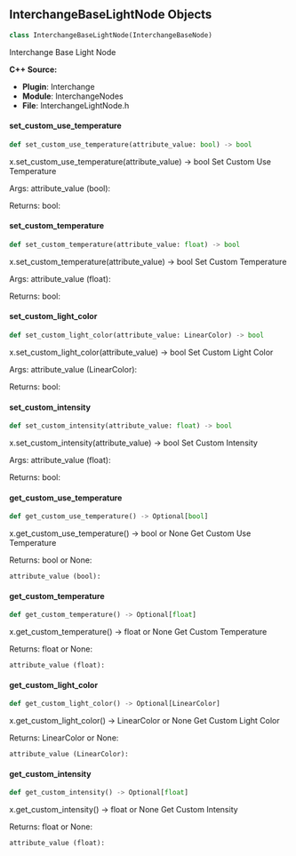 ## InterchangeBaseLightNode Objects

```python
class InterchangeBaseLightNode(InterchangeBaseNode)
```

Interchange Base Light Node

**C++ Source:**

- **Plugin**: Interchange
- **Module**: InterchangeNodes
- **File**: InterchangeLightNode.h

<a id="unreal.InterchangeBaseLightNode.set_custom_use_temperature"></a>

#### set_custom_use_temperature

```python
def set_custom_use_temperature(attribute_value: bool) -> bool
```

x.set_custom_use_temperature(attribute_value) -> bool
Set Custom Use Temperature

Args:
    attribute_value (bool): 

Returns:
    bool:

<a id="unreal.InterchangeBaseLightNode.set_custom_temperature"></a>

#### set_custom_temperature

```python
def set_custom_temperature(attribute_value: float) -> bool
```

x.set_custom_temperature(attribute_value) -> bool
Set Custom Temperature

Args:
    attribute_value (float): 

Returns:
    bool:

<a id="unreal.InterchangeBaseLightNode.set_custom_light_color"></a>

#### set_custom_light_color

```python
def set_custom_light_color(attribute_value: LinearColor) -> bool
```

x.set_custom_light_color(attribute_value) -> bool
Set Custom Light Color

Args:
    attribute_value (LinearColor): 

Returns:
    bool:

<a id="unreal.InterchangeBaseLightNode.set_custom_intensity"></a>

#### set_custom_intensity

```python
def set_custom_intensity(attribute_value: float) -> bool
```

x.set_custom_intensity(attribute_value) -> bool
Set Custom Intensity

Args:
    attribute_value (float): 

Returns:
    bool:

<a id="unreal.InterchangeBaseLightNode.get_custom_use_temperature"></a>

#### get_custom_use_temperature

```python
def get_custom_use_temperature() -> Optional[bool]
```

x.get_custom_use_temperature() -> bool or None
Get Custom Use Temperature

Returns:
    bool or None: 

    attribute_value (bool):

<a id="unreal.InterchangeBaseLightNode.get_custom_temperature"></a>

#### get_custom_temperature

```python
def get_custom_temperature() -> Optional[float]
```

x.get_custom_temperature() -> float or None
Get Custom Temperature

Returns:
    float or None: 

    attribute_value (float):

<a id="unreal.InterchangeBaseLightNode.get_custom_light_color"></a>

#### get_custom_light_color

```python
def get_custom_light_color() -> Optional[LinearColor]
```

x.get_custom_light_color() -> LinearColor or None
Get Custom Light Color

Returns:
    LinearColor or None: 

    attribute_value (LinearColor):

<a id="unreal.InterchangeBaseLightNode.get_custom_intensity"></a>

#### get_custom_intensity

```python
def get_custom_intensity() -> Optional[float]
```

x.get_custom_intensity() -> float or None
Get Custom Intensity

Returns:
    float or None: 

    attribute_value (float):

<a id="unreal.InterchangeLightNode"></a>
